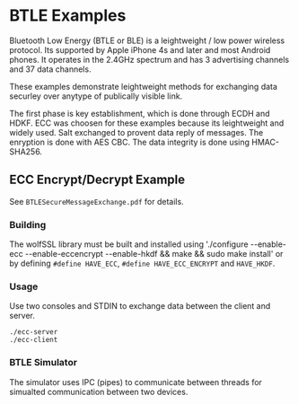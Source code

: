# BTLE Examples

Bluetooth Low Energy (BTLE or BLE) is a leightweight / low power wireless protocol. Its supported by Apple iPhone 4s and later and most Android phones. It operates in the 2.4GHz spectrum and has 3 advertising channels and 37 data channels.

These examples demonstrate leightweight methods for exchanging data securley over anytype of publically visible link.

The first phase is key establishment, which is done through ECDH and HDKF. ECC was choosen for these examples because its leightweight and widely used. Salt exchanged to provent data reply of messages. The enryption is done with AES CBC. The data integrity is done using HMAC-SHA256.

## ECC Encrypt/Decrypt Example

See `BTLESecureMessageExchange.pdf` for details.

### Building

The wolfSSL library must be built and installed using './configure --enable-ecc --enable-eccencrypt --enable-hkdf && make && sudo make install' or by defining `#define HAVE_ECC`, `#define HAVE_ECC_ENCRYPT` and `HAVE_HKDF`.

### Usage

Use two consoles and STDIN to exchange data between the client and server.

```
./ecc-server
./ecc-client
```

### BTLE Simulator

The simulator uses IPC (pipes) to communicate between threads for simualted communication between two devices.
